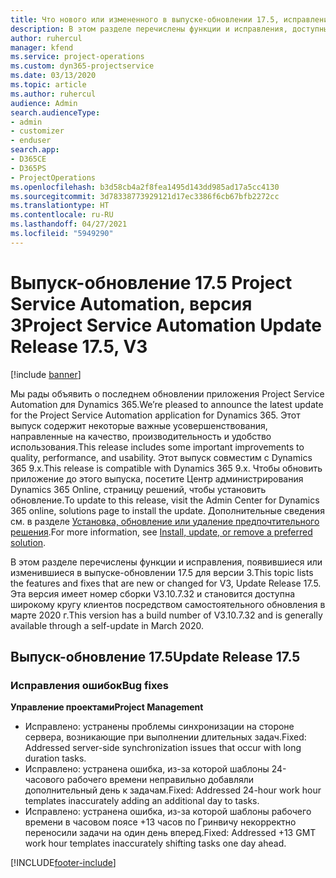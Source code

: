 ```yaml
---
title: Что нового или измененного в выпуске-обновлении 17.5, исправление, Project Service Automation, версия 3
description: В этом разделе перечислены функции и исправления, доступные в выпуске-обновлении 17.5 для Project Service Automation версии 3.
author: ruhercul
manager: kfend
ms.service: project-operations
ms.custom: dyn365-projectservice
ms.date: 03/13/2020
ms.topic: article
ms.author: ruhercul
audience: Admin
search.audienceType:
- admin
- customizer
- enduser
search.app:
- D365CE
- D365PS
- ProjectOperations
ms.openlocfilehash: b3d58cb4a2f8fea1495d143dd985ad17a5cc4130
ms.sourcegitcommit: 3d78338773929121d17ec3386f6cb67bfb2272cc
ms.translationtype: HT
ms.contentlocale: ru-RU
ms.lasthandoff: 04/27/2021
ms.locfileid: "5949290"
---
```

# <a name="project-service-automation-update-release-175-v3"></a><span data-ttu-id="61e13-103">Выпуск-обновление 17.5 Project Service Automation, версия 3</span><span class="sxs-lookup"><span data-stu-id="61e13-103">Project Service Automation Update Release 17.5, V3</span></span>

[!include [banner](../includes/psa-now-project-operations.md)]

<span data-ttu-id="61e13-104">Мы рады объявить о последнем обновлении приложения Project Service Automation для Dynamics 365.</span><span class="sxs-lookup"><span data-stu-id="61e13-104">We’re pleased to announce the latest update for the Project Service Automation application for Dynamics 365.</span></span> <span data-ttu-id="61e13-105">Этот выпуск содержит некоторые важные усовершенствования, направленные на качество, производительность и удобство использования.</span><span class="sxs-lookup"><span data-stu-id="61e13-105">This release includes some important improvements to quality, performance, and usability.</span></span>  <span data-ttu-id="61e13-106">Этот выпуск совместим с Dynamics 365 9.x.</span><span class="sxs-lookup"><span data-stu-id="61e13-106">This release is compatible with Dynamics 365 9.x.</span></span> <span data-ttu-id="61e13-107">Чтобы обновить приложение до этого выпуска, посетите Центр администрирования Dynamics 365 Online, страницу решений, чтобы установить обновление.</span><span class="sxs-lookup"><span data-stu-id="61e13-107">To update to this release, visit the Admin Center for Dynamics 365 online, solutions page to install the update.</span></span> <span data-ttu-id="61e13-108">Дополнительные сведения см. в разделе [Установка, обновление или удаление предпочтительного решения](/power-platform/admin/install-remove-preferred-solution).</span><span class="sxs-lookup"><span data-stu-id="61e13-108">For more information, see [Install, update, or remove a preferred solution](/power-platform/admin/install-remove-preferred-solution).</span></span>

<span data-ttu-id="61e13-109">В этом разделе перечислены функции и исправления, появившиеся или изменившиеся в выпуске-обновлении 17.5 для версии 3.</span><span class="sxs-lookup"><span data-stu-id="61e13-109">This topic lists the features and fixes that are new or changed for V3, Update Release 17.5.</span></span> <span data-ttu-id="61e13-110">Эта версия имеет номер сборки V3.10.7.32 и становится доступна широкому кругу клиентов посредством самостоятельного обновления в марте 2020 г.</span><span class="sxs-lookup"><span data-stu-id="61e13-110">This version has a build number of V3.10.7.32 and is generally available through a self-update in March 2020.</span></span>


## <a name="update-release-175"></a><span data-ttu-id="61e13-111">Выпуск-обновление 17.5</span><span class="sxs-lookup"><span data-stu-id="61e13-111">Update Release 17.5</span></span>

### <a name="bug-fixes"></a><span data-ttu-id="61e13-112">Исправления ошибок</span><span class="sxs-lookup"><span data-stu-id="61e13-112">Bug fixes</span></span>


<span data-ttu-id="61e13-113">**Управление проектами**</span><span class="sxs-lookup"><span data-stu-id="61e13-113">**Project Management**</span></span>

- <span data-ttu-id="61e13-114">Исправлено: устранены проблемы синхронизации на стороне сервера, возникающие при выполнении длительных задач.</span><span class="sxs-lookup"><span data-stu-id="61e13-114">Fixed: Addressed server-side synchronization issues that occur with long duration tasks.</span></span>
- <span data-ttu-id="61e13-115">Исправлено: устранена ошибка, из-за которой шаблоны 24-часового рабочего времени неправильно добавляли дополнительный день к задачам.</span><span class="sxs-lookup"><span data-stu-id="61e13-115">Fixed: Addressed 24-hour work hour templates inaccurately adding an additional day to tasks.</span></span>
- <span data-ttu-id="61e13-116">Исправлено: устранена ошибка, из-за которой шаблоны рабочего времени в часовом поясе +13 часов по Гринвичу некорректно переносили задачи на один день вперед.</span><span class="sxs-lookup"><span data-stu-id="61e13-116">Fixed: Addressed +13 GMT work hour templates inaccurately shifting tasks one day ahead.</span></span>



[!INCLUDE[footer-include](../includes/footer-banner.md)]